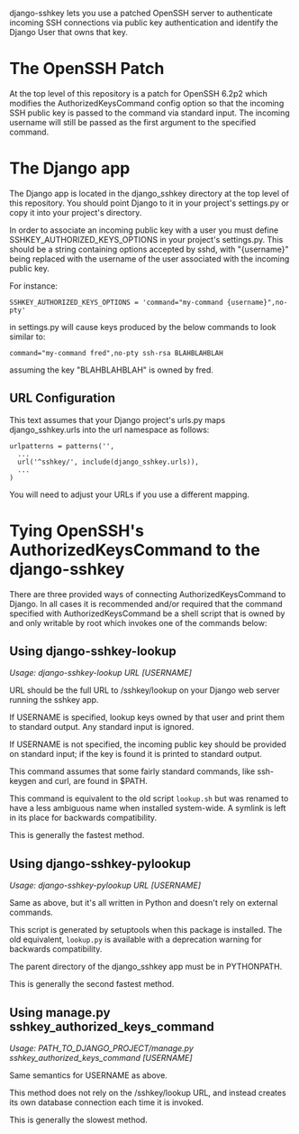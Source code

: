 django-sshkey lets you use a patched OpenSSH server to authenticate incoming
SSH connections via public key authentication and identify the Django User that
owns that key.

# The OpenSSH Patch

At the top level of this repository is a patch for OpenSSH 6.2p2 which modifies
the AuthorizedKeysCommand config option so that the incoming SSH public key is
passed to the command via standard input.  The incoming username will still be
passed as the first argument to the specified command.

# The Django app

The Django app is located in the django\_sshkey directory at the top level of
this repository.  You should point Django to it in your project's settings.py
or copy it into your project's directory.

In order to associate an incoming public key with a user you must define
SSHKEY\_AUTHORIZED\_KEYS\_OPTIONS in your project's settings.py.  This should
be a string containing options accepted by sshd, with "{username}" being
replaced with the username of the user associated with the incoming public key.

For instance:

    SSHKEY_AUTHORIZED_KEYS_OPTIONS = 'command="my-command {username}",no-pty'

in settings.py will cause keys produced by the below commands to look similar
to:

    command="my-command fred",no-pty ssh-rsa BLAHBLAHBLAH

assuming the key "BLAHBLAHBLAH" is owned by fred.

## URL Configuration

This text assumes that your Django project's urls.py maps django\_sshkey.urls into the
url namespace as follows:

    urlpatterns = patterns('',
      ...
      url('^sshkey/', include(django_sshkey.urls)),
      ...
    )

You will need to adjust your URLs if you use a different mapping.

# Tying OpenSSH's AuthorizedKeysCommand to the django-sshkey

There are three provided ways of connecting AuthorizedKeysCommand to Django.
In all cases it is recommended and/or required that the command specified with
AuthorizedKeysCommand be a shell script that is owned by and only writable by
root which invokes one of the commands below:

## Using django-sshkey-lookup 

*Usage: django-sshkey-lookup URL [USERNAME]*

URL should be the full URL to /sshkey/lookup on your Django web server running
the sshkey app.

If USERNAME is specified, lookup keys owned by that user and print them to
standard output. Any standard input is ignored.

If USERNAME is not specified, the incoming public key should be provided on
standard input; if the key is found it is printed to standard output.

This command assumes that some fairly standard commands, like ssh-keygen and
curl, are found in $PATH.

This command is equivalent to the old script `lookup.sh` but was renamed to
have a less ambiguous name when installed system-wide. A symlink is left in
its place for backwards compatibility.

This is generally the fastest method.

## Using django-sshkey-pylookup

*Usage: django-sshkey-pylookup URL [USERNAME]*

Same as above, but it's all written in Python and doesn't rely on external
commands.

This script is generated by setuptools when this package is installed. The old
equivalent, `lookup.py` is available with a deprecation warning for backwards
compatibility.

The parent directory of the django\_sshkey app must be in PYTHONPATH.

This is generally the second fastest method.

## Using manage.py sshkey\_authorized\_keys\_command

*Usage: PATH\_TO\_DJANGO\_PROJECT/manage.py sshkey\_authorized\_keys\_command [USERNAME]*

Same semantics for USERNAME as above.

This method does not rely on the /sshkey/lookup URL, and instead creates its
own database connection each time it is invoked.

This is generally the slowest method.
